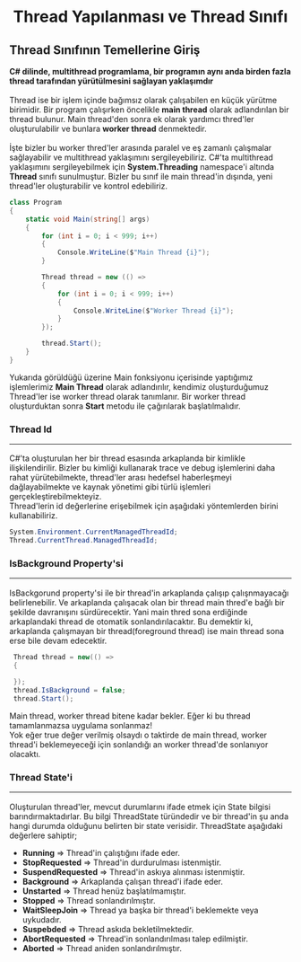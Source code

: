 
<h1 align="center">
  <br>
  Thread Yapılanması ve Thread Sınıfı
  <br>
</h1>

## Thread Sınıfının Temellerine Giriş
**C# dilinde, multithread programlama, bir programın aynı anda birden fazla thread tarafından yürütülmesini sağlayan yaklaşımdır** <br> <br>
Thread ise bir işlem içinde bağımsız olarak çalışabilen en küçük yürütme birimidir. Bir program çalışırken öncelikle **main thread**  olarak adlandırılan bir thread bulunur. Main thread'den sonra ek olarak yardımcı thred'ler oluşturulabilir ve bunlara **worker thread** denmektedir. <br> <br>
İşte bizler bu worker thred'ler arasında paralel ve eş zamanlı çalışmalar sağlayabilir ve multithread yaklaşımını sergileyebiliriz. C#'ta multithread yaklaşımını sergileyebilmek için **System.Threading** namespace'i altında **Thread** sınıfı sunulmuştur. Bizler bu sınıf ile main thread'in dışında, yeni thread'ler oluşturabilir ve kontrol edebiliriz.

```csharp
class Program
{
    static void Main(string[] args)
    {
        for (int i = 0; i < 999; i++)
        {
            Console.WriteLine($"Main Thread {i}");
        }

        Thread thread = new (() =>
        {
            for (int i = 0; i < 999; i++)
            {
                Console.WriteLine($"Worker Thread {i}");
            }
        });

        thread.Start();
    }
}
```

Yukarıda görüldüğü üzerine Main fonksiyonu içerisinde yaptığımız işlemlerimiz **Main Thread** olarak adlandırılır, kendimiz oluşturduğumuz Thread'ler ise worker thread olarak tanımlanır. Bir worker thread oluşturduktan sonra **Start** metodu ile çağırılarak başlatılmalıdır.


### Thread Id <hr>
C#'ta oluşturulan her bir thread esasında arkaplanda bir kimlikle ilişkilendirilir. Bizler bu kimliği kullanarak trace ve debug işlemlerini daha rahat yürütebilmekte, thread'ler arası hedefsel haberleşmeyi dağlayabilmekte ve kaynak yönetimi gibi türlü işlemleri gerçekleştirebilmekteyiz. <br>
Thread'lerin id değerlerine erişebilmek için aşağıdaki yöntemlerden birini kullanabiliriz.

```csharp
System.Environment.CurrentManagedThreadId;
Thread.CurrentThread.ManagedThreadId;
```

### IsBackground Property'si <hr>
IsBackgorund property'si ile bir thread'in arkaplanda çalışıp çalışnmayacağı belirlenebilir. Ve arkaplanda çalışacak olan bir thread main thred'e bağlı bir şekilde davranışını sürdürecektir. Yani main thred sona erdiğinde arkaplandaki thread de otomatik sonlandırılacaktır. Bu demektir ki, arkaplanda çalışmayan bir thread(foreground thread) ise main thread sona erse bile devam edecektir. <br>

```csharp
 Thread thread = new(() =>
 {
    
 });
 thread.IsBackground = false;
 thread.Start();
```

Main thread, worker thread bitene kadar bekler. Eğer ki bu thread tamamlanmazsa uygulama sonlanmaz! <br>
Yok eğer true değer verilmiş olsaydı o taktirde de main thread, worker thread'i beklemeyeceği için sonlandığı an worker thread'de sonlanıyor olacaktı.

### Thread State'i <hr>
Oluşturulan thread'ler, mevcut durumlarını ifade etmek için State bilgisi barındırmaktadırlar. Bu bilgi ThreadState türündedir ve bir thread'in şu anda hangi durumda olduğunu belirten bir state verisidir. ThreadState aşağıdaki değerlere sahiptir;


- **Running** => Thread'in çalıştığını ifade eder.
- **StopRequested** => Thread'in durdurulması istenmiştir.
- **SuspendRequested** => Thread'in askıya alınması istenmiştir.
- **Background** => Arkaplanda çalışan thread'i ifade eder.
- **Unstarted** => Thread henüz başlatılmamıştır.
- **Stopped** => Thread sonlandırılmıştır.
- **WaitSleepJoin** => Thread ya başka bir thread'i beklemekte veya uykudadır.
- **Suspebded** => Thread askıda bekletilmektedir.
- **AbortRequested** => Thread'in sonlandırılması talep edilmiştir.
- **Aborted** => Thread aniden sonlandırılmıştır.






<!-- ## Asenkron ve Senkron Nedir ?
**Asenkron ve senkron terimleri, programlama bağlamında işlemlerin zamanlama ve gerçekleşme şekillerini ifade eden kavramlardır.**

### Asenkron Nedir ?
<strong>Asenkron;</strong> bir işlemin başlatılmasıyla sonra ermesi arasında bir bağımlılığın olmadığı veya bu bağımlılığın zayıf olduğu durumu ifade etmektedir. Haliyle asenkron işlemlerde bir işlem sürerken diğer işlemlerin de bekletilmeksizin devam etmesine olanak tanımaktadır.

### Senkron Nedir ?
<strong>Senkron</strong> ise bir işlemin başlamasının bir önceki işlemin tamamlanmasına bağlı olduğu durumu ifade etmektedir. Aynı anda birden fazla işlem sürememekte, herhangi bir T zamanında sade ve sadece tek bir işlem gerçekleştirilebilmektedir.

## Asenkron ve Multithread Programlama Nedir ?
- **Asenkron Programlama**
    - Asenkron programlama, kod akış sürecinde işlemlerin birbirlerinden bağımsız olarak çalıştığı bir modeldir. Bir işlemin başlaması için farklı bir işlemin bitmesini beklemeye lüzum olmaması durumudur.
    - Asenkron programlama bir ya da birden fazla thread'le uygulanabilmektedir ve temel amacı kodun çalıştığı thread'i bloklatmaksızın si,sitemin işleyişini devam ettirmektedir.  
    - Düşük bellek kullanımı söz konusudur.
    - Kod akışları birbirlerinden bağımsız seyredeceği için eşzamanlılık problemleri yok denecek kadar azdır.
    - Web uygulamalarında, IO operasyonlarında yahut event-driven sistemlerde performans açısından oldukça etkilidir.
    - İşlemlerin birbirlerinden bağımsız olmasından dolayı debug süreci daha kolaydır.

- **Multithread Programlama**
    - Multithread programlamada ise kod akışını birden fazla thread üzerinden seyrettiği bir modeldir. Bu threadler aynı bellek alanını paylaşabilir ve birbirleriyle iletişimde bulunabilirler. 
    - Örnek olarak; 5 adet PDF dosyasının işleneceğini varsayarsak, bunların her birinin işlenmesi 10 saniye olsa, senkron davranışla totalde 5 x 10 = 50 saniyede bu işlemi halletmiş oluruz. Eğer ki multithread programlama ile işlersek her PDF dosyasını ayrı bir thread'e alarak ortalama 10 saniyede tüm işlemleri tamamlamış oluruz.
    - Her thread ayrı bir bellek ihtiyacı duyacaktır. Bundan dolayı bellek kullanımı açısından daha maliyetlidir.
    - Birden çok thread, aynı anda paylaşılan kaynaklara erişebileceğinden dolayı eşzamanlılık sorunları ister istemez söz konu olabilmektedir.
    - Çoklu işlemci sistemlerinde veya yoğun hesaplama gerektiren işlemlerde performans avantajı sağlayabilir.
    - Eşzamanlılık problemleri nedeniyle debug süreçleri karmaşık olabilmektedir.

    
> Sonuç olarak asenkron programlama ile multithread programlama aynı şey değildir. Asenkron programlama da amaç ana thred'i bloklamadan çalışma yürütmekken, multithread programlama da ise yapılacak operasyonların birden fazla thread üzerinde eş zamanlı olarak işlenmesidir.

## Task ile Thread Sınfıları Arasındaki Farklar Nedir ?
- **Task Sınıfı**
    - Task sınıfı, Task Parallel Library(TPL) içinde yer almakta ve yüksek seviyeli bir abstraction sağlayarak işlemler yürütmektedir. Paralel programlama ve asenkron operasyonlar için tasarlanmıştır. Kod yazımında async ve await keyword'lerini kullanarak asenkron programlamayı oldukça kolaylaştırmaktadır.
    - Task sınıfı, thread'leri .NET tarafından yönetilen bir thread pool'da çalıştırabilmektedir ve .NET'teki garbage collector gibi mekanizmaların avantajlarından yararlanabilir.
    - Task sınıfı, TPL aracılığıyla eşzamanlılık ve paralellik sağlamaktadır. Birden fazla işlemi eşzamanlı olarak yönetir ve paralel olarak çalıştırabilir.
    - Task sınıfında bekleme **async** ve **await** keyword'leri sayesinde oldukça kolaydır. **WhenAll**, **WhenAny** vs. gibi metotlar sayesinde de birden fazla görevin tamamlanmasını beklemek ve bunları yönetmekte süreci pek kolay kılmaktadır.

- **Thread Sınıfı**
    - Thread sınıfı, Task'a nazaran daha düşük seviyede bir abstraction sağlamakta ve doğrudan thread oluşturmayı ve yönetmeyi amaçlamaktadır. multithread programlamanın doğrudan uygulanmasını sağlamaktadır. Task'a nazaran daha fazla sorumluluk ve dikkat gerektirmektedir.
    - Thread sınıfı, thread'i doğrudan işletim sistemi tarafından oluşturulan bir iş parçacığında çalıştırır. Bu, .NET dışındaki yönetilmeyen kaynaklara daha fazla maruz kalmayı içerebilmekte ve daha fazla durumu söz konusu olabilmektedir.
    - Thread sınıfı, genellikle doğrudan iş parçacığı oluşturarak paralel işlemleri gerçekleştirmeyi amaçlar. 
    - Thread sınıfı, thread'in tamamlanmasını beklemek için genellikle daha düşük seviyeli bir bekleme mekanizması olan **Join** metodunu kullanır.

> Bu farklara bakıldığında Task sınıfı Thred'e nazaran daha modern'dir ve kullanım açısından da (özellikle asenkron programlamada) kolay bir yaklaşım sağlamaktadır. Ancak bu özellikle multithread programlama durumlarında Thread sınıfının daha fazla kontrol ve esneklik sağladığı gerçeğini inkar etmek anlamına gelmemektedir. -->

